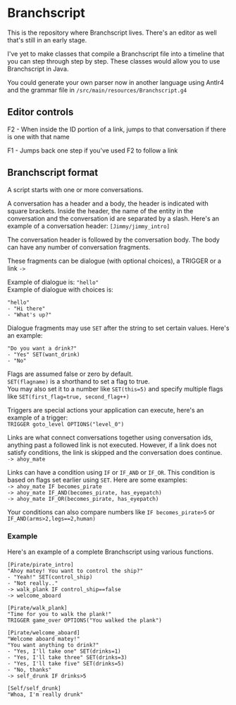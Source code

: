 # Branchscript

This is the repository where Branchscript lives.
There's an editor as well that's still in an early stage. 

I've yet to make classes that compile a Branchscript file into a timeline that you can step through step by step.
These classes would allow you to use Branchscript in Java.

You could generate your own parser now in another language using Antlr4 and the grammar file in `/src/main/resources/Branchscript.g4`

## Editor controls

F2 - When inside the ID portion of a link, jumps to that conversation if there is one with that name

F1 - Jumps back one step if you've used F2 to follow a link

## Branchscript format

A script starts with one or more conversations.

A conversation has a header and a body, the header is indicated with square brackets.
Inside the header, the name of the entity in the conversation and the conversation id are separated by a slash. Here's an example of a conversation header: `[Jimmy/jimmy_intro]`

The conversation header is followed by the conversation body. The body can have any number of conversation fragments.

These fragments can be dialogue (with optional choices), a TRIGGER or a link `->`

Example of dialogue is: `"hello"`  
Example of dialogue with choices is:
```
"hello"
- "Hi there"
- "What's up?"
```

Dialogue fragments may use `SET` after the string to set certain values.
Here's an example:  
```
"Do you want a drink?"
- "Yes" SET(want_drink)
- "No"
```

Flags are assumed false or zero by default.  
`SET(flagname)` is a shorthand to set a flag to true.  
You may also set it to a number like `SET(this=5)` and specify multiple flags like `SET(first_flag=true, second_flag++)`

Triggers are special actions your application can execute, here's an example of a trigger:  
`TRIGGER goto_level OPTIONS("level_0")`

Links are what connect conversations together using conversation ids, anything past a followed link is not executed. However, if a link does not satisfy conditions, the link is skipped and the conversation does continue.  
`-> ahoy_mate`

Links can have a condition using `IF` or `IF_AND` or `IF_OR`. This condition is based on flags set earlier using `SET`. Here are some examples:  
`-> ahoy_mate IF becomes_pirate`  
`-> ahoy_mate IF_AND(becomes_pirate, has_eyepatch)`  
`-> ahoy_mate IF_OR(becomes_pirate, has_eyepatch)`

Your conditions can also compare numbers like `IF becomes_pirate>5` or `IF_AND(arms>2,legs==2,human)`

### Example
Here's an example of a complete Branchscript using various functions.

```
[Pirate/pirate_intro]
"Ahoy matey! You want to control the ship?"
- "Yeah!" SET(control_ship)
- "Not really.."
-> walk_plank IF control_ship==false
-> welcome_aboard  
  
[Pirate/walk_plank]
"Time for you to walk the plank!"
TRIGGER game_over OPTIONS("You walked the plank")  
  
[Pirate/welcome_aboard]
"Welcome aboard matey!"
"You want anything to drink?"
- "Yes, I'll take one" SET(drinks=1)
- "Yes, I'll take three" SET(drinks=3)
- "Yes, I'll take five" SET(drinks=5)
- "No, thanks"
-> self_drunk IF drinks>5  
  
[Self/self_drunk]
"Whoa, I'm really drunk"
```
